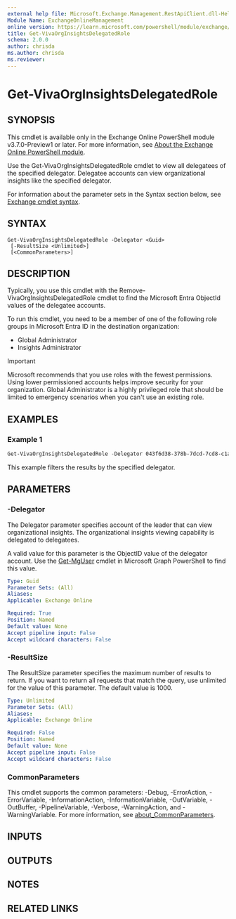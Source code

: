 ```yaml
---
external help file: Microsoft.Exchange.Management.RestApiClient.dll-Help.xml
Module Name: ExchangeOnlineManagement
online version: https://learn.microsoft.com/powershell/module/exchange/get-vivaorginsightsdelegatedrole
title: Get-VivaOrgInsightsDelegatedRole
schema: 2.0.0
author: chrisda
ms.author: chrisda
ms.reviewer:
---
```


# Get-VivaOrgInsightsDelegatedRole

## SYNOPSIS
This cmdlet is available only in the Exchange Online PowerShell module v3.7.0-Preview1 or later. For more information, see [About the Exchange Online PowerShell module](https://aka.ms/exov3-module).

Use the Get-VivaOrgInsightsDelegatedRole cmdlet to view all delegatees of the specified delegator. Delegatee accounts can view organizational insights like the specified delegator.

For information about the parameter sets in the Syntax section below, see [Exchange cmdlet syntax](https://learn.microsoft.com/powershell/exchange/exchange-cmdlet-syntax).

## SYNTAX

```
Get-VivaOrgInsightsDelegatedRole -Delegator <Guid>
 [-ResultSize <Unlimited>]
 [<CommonParameters>]
```

## DESCRIPTION
Typically, you use this cmdlet with the Remove-VivaOrgInsightsDelegatedRole cmdlet to find the Microsoft Entra ObjectId values of the delegatee accounts.

To run this cmdlet, you need to be a member of one of the following role groups in Microsoft Entra ID in the destination organization:

- Global Administrator
- Insights Administrator

> [!IMPORTANT]
> Microsoft recommends that you use roles with the fewest permissions. Using lower permissioned accounts helps improve security for your organization. Global Administrator is a highly privileged role that should be limited to emergency scenarios when you can't use an existing role.

## EXAMPLES

### Example 1
```powershell
Get-VivaOrgInsightsDelegatedRole -Delegator 043f6d38-378b-7dcd-7cd8-c1a901881fa9
```

This example filters the results by the specified delegator.

## PARAMETERS

### -Delegator
The Delegator parameter specifies account of the leader that can view organizational insights. The organizational insights viewing capability is delegated to delegatees.

A valid value for this parameter is the ObjectID value of the delegator account. Use the [Get-MgUser](https://learn.microsoft.com/powershell/module/microsoft.graph.users/get-mguser) cmdlet in Microsoft Graph PowerShell to find this value.

```yaml
Type: Guid
Parameter Sets: (All)
Aliases:
Applicable: Exchange Online

Required: True
Position: Named
Default value: None
Accept pipeline input: False
Accept wildcard characters: False
```

### -ResultSize
The ResultSize parameter specifies the maximum number of results to return. If you want to return all requests that match the query, use unlimited for the value of this parameter. The default value is 1000.

```yaml
Type: Unlimited
Parameter Sets: (All)
Aliases:
Applicable: Exchange Online

Required: False
Position: Named
Default value: None
Accept pipeline input: False
Accept wildcard characters: False
```

### CommonParameters
This cmdlet supports the common parameters: -Debug, -ErrorAction, -ErrorVariable, -InformationAction, -InformationVariable, -OutVariable, -OutBuffer, -PipelineVariable, -Verbose, -WarningAction, and -WarningVariable. For more information, see [about_CommonParameters](https://go.microsoft.com/fwlink/p/?LinkID=113216).

## INPUTS

## OUTPUTS

## NOTES

## RELATED LINKS
